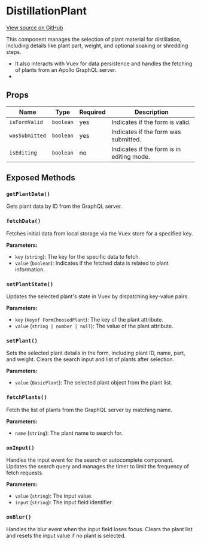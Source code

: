 # DistillationPlant

[View source on GitHub](https://github.com/DestillApp/main/blob/main/frontend/src/components/destillation/DistillationPlant.vue)

This component manages the selection of plant material for distillation, including details like plant part, weight, and optional soaking or shredding steps.
 * It also interacts with Vuex for data persistence and handles the fetching of plants from an Apollo GraphQL server.
 *

## Props

| Name | Type | Required | Description |
|------|------|----------|-------------|
| `isFormValid` | `boolean` | yes | Indicates if the form is valid. |
| `wasSubmitted` | `boolean` | yes | Indicates if the form was submitted. |
| `isEditing` | `boolean` | no | Indicates if the form is in editing mode. |

## Exposed Methods

### `getPlantData()`
Gets plant data by ID from the GraphQL server.

### `fetchData()`
Fetches initial data from local storage via the Vuex store for a specified key.

**Parameters:**
- `key` (`string`): The key for the specific data to fetch.
- `value` (`boolean`): Indicates if the fetched data is related to plant information.

### `setPlantState()`
Updates the selected plant's state in Vuex by dispatching key-value pairs.

**Parameters:**
- `key` (`keyof FormChoosedPlant`): The key of the plant attribute.
- `value` (`string | number | null`): The value of the plant attribute.

### `setPlant()`
Sets the selected plant details in the form, including plant ID, name, part, and weight.
Clears the search input and list of plants after selection.

**Parameters:**
- `value` (`BasicPlant`): The selected plant object from the plant list.

### `fetchPlants()`
Fetch the list of plants from the GraphQL server by matching name.

**Parameters:**
- `name` (`string`): The plant name to search for.

### `onInput()`
Handles the input event for the search or autocomplete component.
Updates the search query and manages the timer to limit the frequency of fetch requests.

**Parameters:**
- `value` (`string`): The input value.
- `input` (`string`): The input field identifier.

### `onBlur()`
Handles the blur event when the input field loses focus.
Clears the plant list and resets the input value if no plant is selected.
